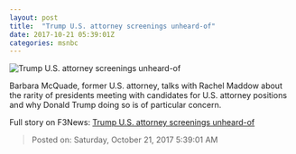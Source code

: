 ```yaml
---
layout: post
title:  "Trump U.S. attorney screenings unheard-of"
date: 2017-10-21 05:39:01Z
categories: msnbc
---
```


![Trump U.S. attorney screenings unheard-of](https://media1.s-nbcnews.com/j/MSNBC/Components/Video/201710/n_maddow_emcquade_171020_1920x1080.video_1067x600.jpg)

Barbara McQuade, former U.S. attorney, talks with Rachel Maddow about the rarity of presidents meeting with candidates for U.S. attorney positions and why Donald Trump doing so is of particular concern.


Full story on F3News: [Trump U.S. attorney screenings unheard-of](http://www.f3nws.com/n/ZMgdeG)

> Posted on: Saturday, October 21, 2017 5:39:01 AM
